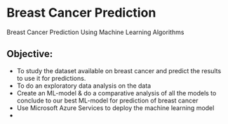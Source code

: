# Breast Cancer Prediction
Breast Cancer Prediction Using Machine Learning Algorithms

## Objective:
- To study the dataset available on breast cancer and predict the results to use it for predictions.
- To do an exploratory data analysis on the data
- Create an ML-model & do a comparative analysis of all the models to conclude to our best ML-model for prediction of breast cancer
- Use Microsoft Azure Services to deploy the machine learning model
-

